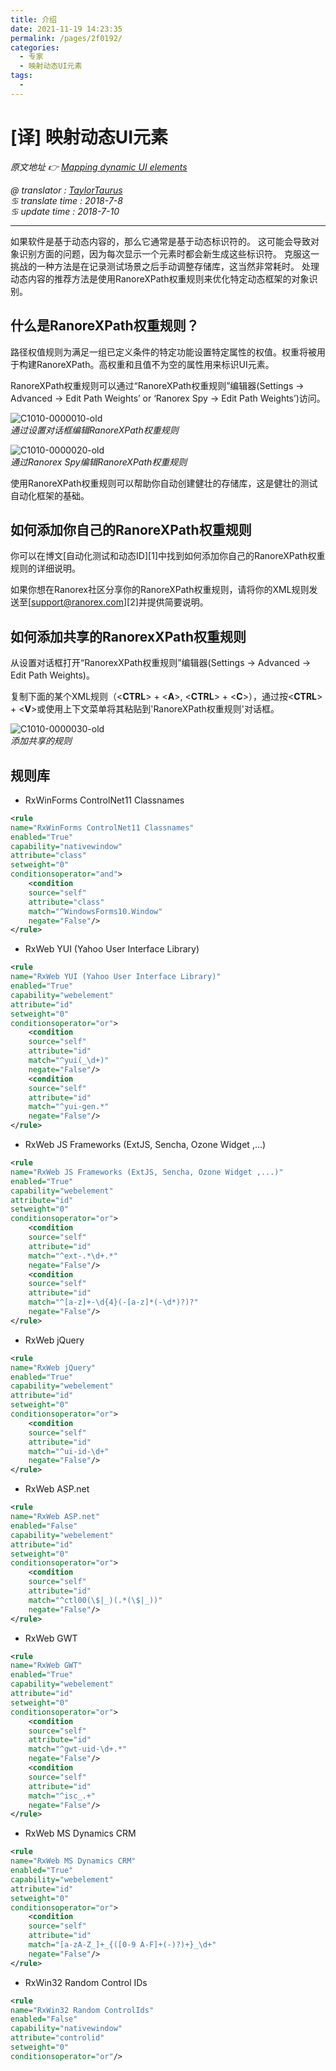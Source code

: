 ```yaml
---
title: 介绍
date: 2021-11-19 14:23:35
permalink: /pages/2f0192/
categories:
  - 专家
  - 映射动态UI元素
tags:
  - 
---
```

# [译] 映射动态UI元素

*原文地址 👉 [Mapping dynamic UI elements][0]*

*@ translator : [TaylorTaurus](https://github.com/taylortaurus)*    
*♋ translate time : 2018-7-8*    
*♋ update time : 2018-7-10*  

---  

如果软件是基于动态内容的，那么它通常是基于动态标识符的。
这可能会导致对象识别方面的问题，因为每次显示一个元素时都会新生成这些标识符。
克服这一挑战的一种方法是在记录测试场景之后手动调整存储库，这当然非常耗时。
处理动态内容的推荐方法是使用RanoreXPath权重规则来优化特定动态框架的对象识别。  

## 什么是RanoreXPath权重规则？  

路径权值规则为满足一组已定义条件的特定功能设置特定属性的权值。权重将被用于构建RanoreXPath。高权重和且值不为空的属性用来标识UI元素。  

RanoreXPath权重规则可以通过“RanoreXPath权重规则”编辑器(Settings -> Advanced -> Edit Path Weights’ or ‘Ranorex Spy -> Edit Path Weights’)访问。  

![C1010-0000010-old](https://gitee.com/taylortaurus/RX_UserGuide_GitBook_Picbed/raw/master/RanorexStudioExpert/C1010-0000010-old.png)  
*通过设置对话框编辑RanoreXPath权重规则*

![C1010-0000020-old](https://gitee.com/taylortaurus/RX_UserGuide_GitBook_Picbed/raw/master/RanorexStudioExpert/C1010-0000020-old.png)  
*通过Ranorex Spy编辑RanoreXPath权重规则*

使用RanoreXPath权重规则可以帮助你自动创建健壮的存储库，这是健壮的测试自动化框架的基础。  


## 如何添加你自己的RanoreXPath权重规则

你可以在博文[自动化测试和动态ID][1]中找到如何添加你自己的RanoreXPath权重规则的详细说明。

如果你想在Ranorex社区分享你的RanoreXPath权重规则，请将你的XML规则发送至[support@ranorex.com][2]并提供简要说明。

## 如何添加共享的RanorexXPath权重规则

从设置对话框打开“RanorexXPath权重规则”编辑器(Settings -> Advanced -> Edit Path Weights)。

复制下面的某个XML规则（<**CTRL**> + <**A**>, <**CTRL**> + <**C**>），通过按<**CTRL**> + <**V**>或使用上下文菜单将其粘贴到'RanoreXPath权重规则'对话框。  

![C1010-0000030-old](https://gitee.com/taylortaurus/RX_UserGuide_GitBook_Picbed/raw/master/RanorexStudioExpert/C1010-0000030-old.png)  
*添加共享的规则*

## 规则库

- RxWinForms ControlNet11 Classnames

```xml
<rule  
name="RxWinForms ControlNet11 Classnames"  
enabled="True"  
capability="nativewindow"  
attribute="class"  
setweight="0"  
conditionsoperator="and">  
    <condition  
    source="self"  
    attribute="class"  
    match="^WindowsForms10.Window"  
    negate="False"/>  
</rule> 
```

- RxWeb YUI (Yahoo User Interface Library)

```xml
<rule  
name="RxWeb YUI (Yahoo User Interface Library)"  
enabled="True"  
capability="webelement"  
attribute="id"  
setweight="0"  
conditionsoperator="or">  
    <condition  
    source="self"  
    attribute="id"  
    match="^yui(_\d+)"  
    negate="False"/>  
    <condition  
    source="self"  
    attribute="id"  
    match="^yui-gen.*"  
    negate="False"/>  
</rule> 
```

- RxWeb JS Frameworks (ExtJS, Sencha, Ozone Widget ,...)

```xml
<rule  
name="RxWeb JS Frameworks (ExtJS, Sencha, Ozone Widget ,...)"  
enabled="True"  
capability="webelement"  
attribute="id"  
setweight="0"  
conditionsoperator="or">  
    <condition  
    source="self"  
    attribute="id"  
    match="^ext-.*\d+.*"  
    negate="False"/>  
    <condition  
    source="self"  
    attribute="id"  
    match="^[a-z]+-\d{4}(-[a-z]*(-\d*)?)?"  
    negate="False"/>  
</rule> 
```

- RxWeb jQuery

```xml
<rule  
name="RxWeb jQuery"  
enabled="True"  
capability="webelement"  
attribute="id"  
setweight="0"  
conditionsoperator="or">  
    <condition  
    source="self"  
    attribute="id"  
    match="^ui-id-\d+"  
    negate="False"/>  
</rule> 
```

- RxWeb ASP.net

```xml
<rule  
name="RxWeb ASP.net"  
enabled="False"  
capability="webelement"  
attribute="id"  
setweight="0"  
conditionsoperator="or">  
    <condition  
    source="self"  
    attribute="id"  
    match="^ctl00(\$|_)(.*(\$|_))"  
    negate="False"/>  
</rule>
```

- RxWeb GWT

```xml
<rule  
name="RxWeb GWT"  
enabled="True"  
capability="webelement"  
attribute="id"  
setweight="0"  
conditionsoperator="or">  
    <condition  
    source="self"  
    attribute="id"  
    match="^gwt-uid-\d+.*"  
    negate="False"/>  
    <condition  
    source="self"  
    attribute="id"  
    match="^isc_.+"  
    negate="False"/>  
</rule>
```

- RxWeb MS Dynamics CRM

```xml
<rule  
name="RxWeb MS Dynamics CRM"  
enabled="True"  
capability="webelement"  
attribute="id"  
setweight="0"  
conditionsoperator="or">  
    <condition  
    source="self"  
    attribute="id"  
    match="[a-zA-Z_]+_{([0-9 A-F]+(-)?)+}_\d+"  
    negate="False"/>  
</rule>
```

- RxWin32 Random Control IDs

```xml
<rule  
name="RxWin32 Random ControlIds"  
enabled="False"  
capability="nativewindow"  
attribute="controlid"  
setweight="0"  
conditionsoperator="or"/>
```  



[0]: https://www.ranorex.com/help/latest/ranorex-studio-expert/mapping-dynamic-ui-elements/

